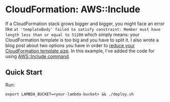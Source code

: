 # CloudFormation: AWS::Include

If a CloudFormation stack grows bigger and bigger, you might face an error like `at 'templateBody' failed to satisfy constraint: Member must have length less than or equal to 51200`
which simply means: your CloudFormation template is too big and you have to split it. I also wrote a blog post about two options you have in 
order to [reduce your CloudFormation template size](https://www.sebastianhesse.de/2017/08/12/reduce-cloudformation-template-size/).
In this example, I've added the code for using [AWS::Include command](http://docs.aws.amazon.com/AWSCloudFormation/latest/UserGuide/create-reusable-transform-function-snippets-and-add-to-your-template-with-aws-include-transform.html).


## Quick Start

Run:

    export LAMBDA_BUCKET=<your-lambda-bucket> && ./deploy.sh
